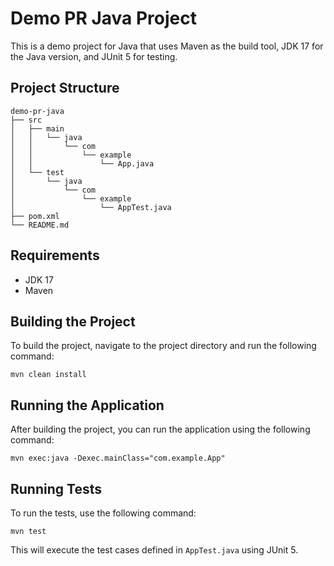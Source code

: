 # Demo PR Java Project

This is a demo project for Java that uses Maven as the build tool, JDK 17 for the Java version, and JUnit 5 for testing.

## Project Structure

```
demo-pr-java
├── src
│   ├── main
│   │   └── java
│   │       └── com
│   │           └── example
│   │               └── App.java
│   └── test
│       └── java
│           └── com
│               └── example
│                   └── AppTest.java
├── pom.xml
└── README.md
```

## Requirements

- JDK 17
- Maven

## Building the Project

To build the project, navigate to the project directory and run the following command:

```
mvn clean install
```

## Running the Application

After building the project, you can run the application using the following command:

```
mvn exec:java -Dexec.mainClass="com.example.App"
```

## Running Tests

To run the tests, use the following command:

```
mvn test
```

This will execute the test cases defined in `AppTest.java` using JUnit 5.